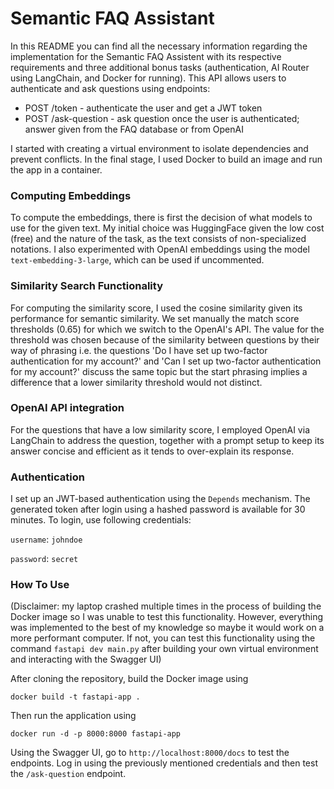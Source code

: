 
# Semantic FAQ Assistant

In this README you can find all the necessary information regarding the implementation for the Semantic FAQ Assistent with its respective requirements and three additional bonus tasks (authentication, AI Router using LangChain, and Docker for running). This API allows users to authenticate and ask questions using endpoints:

* POST /token - authenticate the user and get a JWT token
* POST /ask-question - ask question once the user is authenticated; answer given from the FAQ database or from OpenAI

I started with creating a virtual environment to isolate dependencies and prevent conflicts. In the final stage, I used Docker to build an image and run the app in a container. 

### Computing Embeddings
To compute the embeddings, there is first the decision of what models to use for the given text. My initial choice was HuggingFace given the low cost (free) and the nature of the task, as the text consists of non-specialized notations. I also experimented with OpenAI embeddings using the model `text-embedding-3-large`, which can be used if uncommented. 

### Similarity Search Functionality
For computing the similarity score, I used the cosine similarity given its performance for semantic similarity. We set manually the match score thresholds (0.65) for which we switch to the OpenAI's API. The value for the threshold was chosen because of the similarity between questions by their way of phrasing i.e. the questions 'Do I have set up two-factor authentication for my account?' and 'Can I set up two-factor authentication for my account?' discuss the same topic but the start phrasing implies a difference that a lower similarity threshold would not distinct.

### OpenAI API integration
For the questions that have a low similarity score, I employed OpenAI via LangChain to address the question, together with a prompt setup to keep its answer concise and efficient as it tends to over-explain its response. 

### Authentication
I set up an JWT-based authentication using the `Depends` mechanism. The generated token after login using a hashed password is available for 30 minutes. To login, use following credentials:

`username`: `johndoe`

`password`: `secret`

### How To Use

 (Disclaimer: my laptop crashed multiple times in the process of building the Docker image so I was unable to test this functionality. However, everything was implemented to the best of my knowledge so maybe it would work on a more performant computer. If not, you can test this functionality using the command `fastapi dev main.py` after building your own virtual environment and interacting with the Swagger UI)

After cloning the repository, build the Docker image using 

``docker build -t fastapi-app .``

Then run the application using 

``docker run -d -p 8000:8000 fastapi-app``

Using the Swagger UI, go to `http://localhost:8000/docs` to test the endpoints. Log in using the previously mentioned credentials and then test the `/ask-question` endpoint. 
